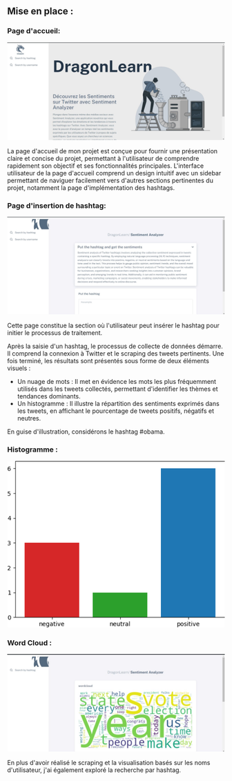 ## Mise en place :

### Page d'accueil:

![Page d'accueil avec Figma](application/static/img/home_page.jpg)

La page d'accueil de mon projet est conçue pour fournir une présentation claire et concise du projet, permettant à l'utilisateur de comprendre rapidement son objectif et ses fonctionnalités principales. L'interface utilisateur de la page d'accueil comprend un design intuitif avec un sidebar permettant de naviguer facilement vers d'autres sections pertinentes du projet, notamment la page d'implémentation des hashtags.

### Page d'insertion de hashtag:

![Page de recherche par hashtags](application/static/img/search_hashtag.jpg)

Cette page constitue la section où l'utilisateur peut insérer le hashtag pour initier le processus de traitement.

Après la saisie d'un hashtag, le processus de collecte de données démarre. Il comprend la connexion à Twitter et le scraping des tweets pertinents. Une fois terminé, les résultats sont présentés sous forme de deux éléments visuels :

- Un nuage de mots : Il met en évidence les mots les plus fréquemment utilisés dans les tweets collectés, permettant d'identifier les thèmes et tendances dominants.
- Un histogramme : Il illustre la répartition des sentiments exprimés dans les tweets, en affichant le pourcentage de tweets positifs, négatifs et neutres.

En guise d'illustration, considérons le hashtag #obama.

### Histogramme :

![Histogramme des sentiments](application/static/img/histo.png)

### Word Cloud :

![Nuage de mots](application/static/img/wordcloud.jpg)

En plus d'avoir réalisé le scraping et la visualisation basés sur les noms d'utilisateur, j'ai également exploré la recherche par hashtag.
